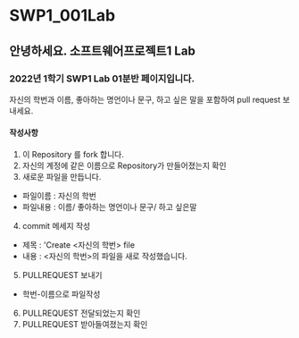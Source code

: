 # SWP1_001Lab

## 안녕하세요. 소프트웨어프로젝트1 Lab
### 2022년 1학기 SWP1 Lab 01분반 페이지입니다.

자신의 학번과 이름, 좋아하는 명언이나 문구, 하고 싶은 말을 포함하여 pull request 보내세요.

#### 작성사항
1. 이 Repository 를 fork 합니다.
2. 자신의 계정에 같은 이름으로 Repository가 만들어졌는지 확인
3. 새로운 파일을 만듭니다.
 * 파일이름 : 자신의 학번  
 * 파일내용 : 이름/ 좋아하는 명언이나 문구/ 하고 싶은말
4. commit 메세지 작성
 * 제목 : 'Create <자신의 학번> file  
 * 내용 : <자신의 학번>의 파일을 새로 작성했습니다.    
5. PULLREQUEST 보내기
 * 학번-이름으로 파일작성  
6. PULLREQUEST 전달되었는지 확인
7. PULLREQUEST 받아들여졌는지 확인
